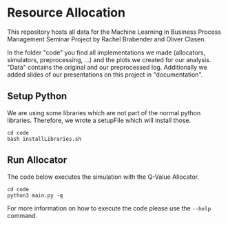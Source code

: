 # Resource Allocation

This repository hosts all data for the Machine Learning in Business Process Management Seminar Project by 
Rachel Brabender and Oliver Clasen.

In the folder "code" you find all implementations we made (allocators, simulators, 
preprocessing, ...) and the plots we created for our analysis. "Data" contains the original and our preprocessed log. 
Additionally we added slides of our presentations on this project in "documentation".

## Setup Python
We are using some libraries which are not part of the normal python libraries. Therefore, we wrote a setupFile which will install those.
```
cd code
bash installLibraries.sh
```
## Run Allocator
The code below executes the simulation with the Q-Value Allocator.
```
cd code
python3 main.py -q
```
For more information on how to execute the code please use the `--help` command.